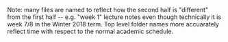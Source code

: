 Note: many files are named to reflect how the second half is "different" from the first half -- e.g. "week 1" lecture notes even though technically it is week 7/8 in the Winter 2018 term. Top level folder names more accuarately reflect time with respect to the normal academic schedule.

